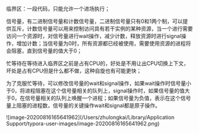 临界区：一段代码，只能允许一个进场执行；



信号量，有二进制信号量和计数信号量，二进制信号量只有0和1两个制，可以提供互斥，计数信号量可以用来控制访问具有若干实例的某种资源，当一个进行需要访问一个资源时，对信号量进行wait操作，减少计数，释放资源时进行signal操作，增加计数；当信号量为0时，所有资源都已经被使用，需要使用资源的进程将会阻塞，直到信号量的值大于0；



忙等待在等待进入临界区之前是占有CPU的，好处是不用让出CPU切换上下文，坏处是占有CPU但是什么都不做，这种自旋也有可能更快；



为了克服忙等待，可以修改信号量的wait和signal操作，如果wait操作时信号量小于0，将进程阻塞在这个信号量相关的队列上，signal操作时，如果信号量的值大于0，在信号量相关的队列上唤醒一个进程；如果信号量为负值，表示在这个信号量上阻塞的进程数，信号量的关键操作wait和signal都是原子操作。



![image-20200816165641962](/Users/zhulongkai/Library/Application Support/typora-user-images/image-20200816165641962.png)